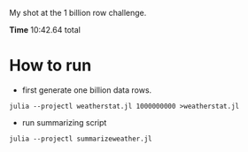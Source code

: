 My shot at the 1 billion row challenge.

**Time** 10:42.64 total 

# How to run

- first generate one billion data rows.

`julia --projectl weatherstat.jl 1000000000 >weatherstat.jl`

- run summarizing script

`julia --projectl summarizeweather.jl`
